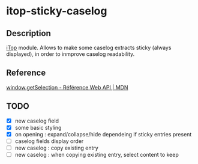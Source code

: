 # itop-sticky-caselog


## Description

[iTop](https://gihub.com/Combodo/iTop) module. Allows to make some caselog extracts sticky (always displayed), in order to inmprove
 caselog readability.  


## Reference

[window.getSelection - Référence Web API | MDN](https://developer.mozilla.org/fr/docs/Web/API/Window/getSelection)


## TODO

- [X] new caselog field
- [X] some basic styling
- [X] on opening : expand/collapse/hide dependeing if sticky entries present
- [ ] caselog fields display order
- [ ] new caselog : copy existing entry
- [ ] new caselog : when copying existing entry, select content to keep
